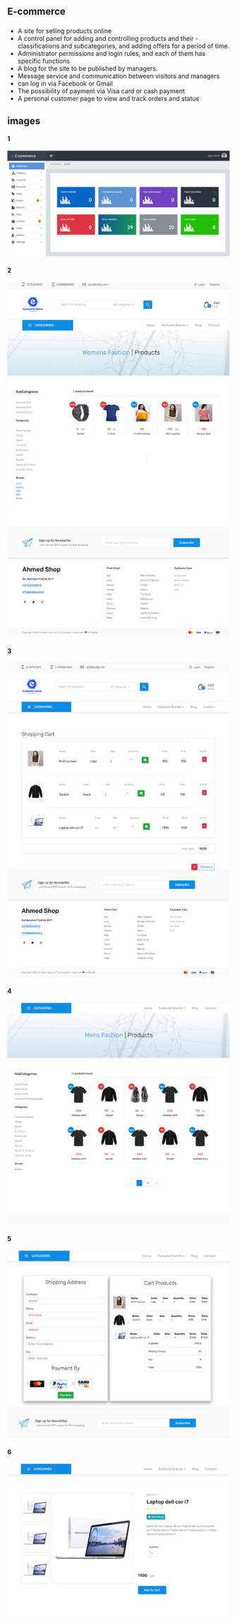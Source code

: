 
## E-commerce
### 
- A site for selling products online
- A control panel for adding and controlling products and their - classifications and subcategories, and adding offers for a period of time.
- Administrator permissions and login rules, and each of them has specific functions
- A blog for the site to be published by managers.
- Message service and communication between visitors and managers
- can log in via Facebook or Gmail
- The possibility of payment via Visa card or cash payment
- A personal customer page to view and track orders and status

## images
#### 1<br>
<img src="1.jpg"><br>
#### 2<br>
<img src="2.jpg"><br>
#### 3<br>
<img src="3.jpg"><br>
#### 4<br>
<img src="4.jpg"><br>
#### 5<br>
<img src="5.jpg"><br>
#### 6<br>
<img src="6.jpg"><br>
